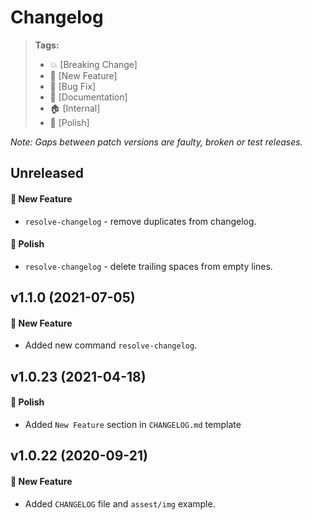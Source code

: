# Changelog

> **Tags:**
>
> - :boom: [Breaking Change]
> - :rocket: [New Feature]
> - :bug: [Bug Fix]
> - :memo: [Documentation]
> - :house: [Internal]
> - :nail_care: [Polish]

_Note: Gaps between patch versions are faulty, broken or test releases._

## Unreleased

#### :rocket: New Feature

- `resolve-changelog` - remove duplicates from changelog.

#### :nail_care: Polish

- `resolve-changelog` - delete trailing spaces from empty lines.

## v1.1.0 (2021-07-05)

#### :rocket: New Feature

- Added new command `resolve-changelog`.

## v1.0.23 (2021-04-18)

#### :nail_care: Polish

- Added `New Feature` section in `CHANGELOG.md` template

## v1.0.22 (2020-09-21)

#### :rocket: New Feature

- Added `CHANGELOG` file and `assest/img` example.

